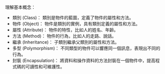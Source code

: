 理解基本概念：

- 類別 (Class)： 類別是物件的藍圖，定義了物件的屬性和方法。
- 物件 (Object)： 物件是類別的實例，具有類別定義的屬性和方法。
- 屬性 (Attribute)： 物件的特性，比如人的姓名、年齡。
- 方法 (Method)： 物件的行為，比如人的走路、說話。
- 繼承 (Inheritance)： 子類別繼承父類別的屬性和方法。
- 多型 (Polymorphism)： 不同類型的物件可以響應同一個訊息，表現出不同的行為。
- 封裝 (Encapsulation)： 將資料和操作資料的方法封裝在一個物件中，提高程式碼的可讀性和可維護性。